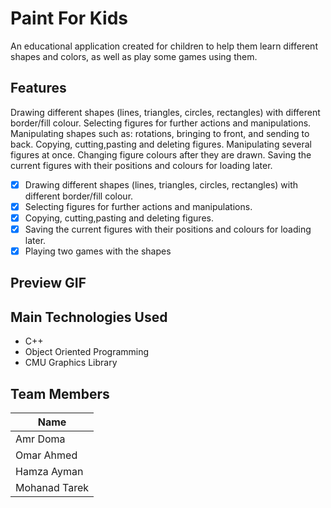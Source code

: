 # Paint For Kids

An educational application created for children to help them learn different shapes and colors, as well as play some games using them.

## Features

Drawing different shapes (lines, triangles, circles, rectangles) with different border/fill colour.
Selecting figures for further actions and manipulations.
Manipulating shapes such as: rotations, bringing to front, and sending to back.
Copying, cutting,pasting and deleting figures.
Manipulating several figures at once.
Changing figure colours after they are drawn.
Saving the current figures with their positions and colours for loading later.
- [x] Drawing different shapes (lines, triangles, circles, rectangles) with different border/fill colour.
- [x] Selecting figures for further actions and manipulations.
- [x] Copying, cutting,pasting and deleting figures.
- [x] Saving the current figures with their positions and colours for loading later.
- [x] Playing two games with the shapes

## Preview GIF


## Main Technologies Used

- C++
- Object Oriented Programming
- CMU Graphics Library

## Team Members

| Name |
| --- |
| Amr Doma |
| Omar Ahmed |
| Hamza Ayman |
| Mohanad Tarek|
